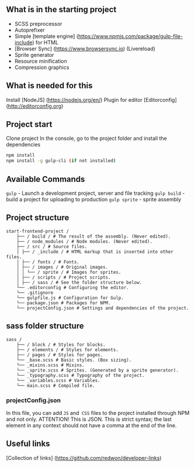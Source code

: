 ## What is in the starting project

* SCSS preprocessor
* Autoprefixer
* Simple [template engine] (https://www.npmjs.com/package/gulp-file-include) for HTML
* [Browser Sync] (https://www.browsersync.io) (Livereload)
* Sprite generator
* Resource minification
* Compression graphics

## What is needed for this

Install [NodeJS] (https://nodejs.org/en/)
Plugin for editor [Editorconfig] (http://editorconfig.org)

## Project start

Clone project
In the console, go to the project folder and install the dependencies

```bash
npm install
npm install -g gulp-cli (if not installed)
```

## Available Commands

`gulp` - Launch a development project, server and file tracking
`gulp build` - build a project for uploading to production
`gulp sprite` - sprite assembly

## Project structure

```
start-frontend-project /
    ├── / build / # The result of the assembly. (Never edited).
    ├── / node_modules / # Node modules. (Never edited).
    ├── / src / # Source files.
    │ ├── / _include / # HTML markup that is inserted into other files.
    │ ├── / fonts / # Fonts.
    │ ├── / images / # Original images.
    │ │ └── / sprite / # Images for sprites.
    │ ├── / scripts / # Project scripts.
    │ ├── / sass / # See the folder structure below.
    └── .editorconfig # Configuring the editor.
    └── .gitignore
    └── gulpfile.js # Configuration for Gulp.
    └── package.json # Packages for NPM.
    └── projectConfig.json # Settings and dependencies of the project.
```

## sass folder structure

```
sass /
    ├── / block / # Styles for blocks.
    ├── / elements / # Styles for elements.
    ├── / pages / # Styles for pages.
    └── _base.scss # Basic styles. (Box sizing).
    └── _mixins.scss # Mixins.
    └── _sprite.scss # Sprites. (Generated by a sprite generator).
    └── _typography.scss # Typography of the project.
    └── _variables.scss # Variables.
    └── main.scss # Compiled file.
```

### projectConfig.json

In this file, you can add `JS` and` CSS` files to the project installed through NPM and not only.
ATTENTION! This is JSON. This is strict syntax; the last element in any context should not have a comma at the end of the line.

## Useful links

[Collection of links] (https://github.com/redwon/developer-links)
